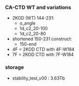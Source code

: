 ### CA-CTD WT and variations
* 2KOD (WT) 144-231:
    * o_angle
    * 1d_c2_20-100
    * 1d_c2_20-80 
* shortened 150-231 construct:
    * 150-end 
* 4F = 2KOD CTD with 4F-W184
* 7F = 2KOD CTD with 7F-W184

### storage
* stability_test_v00 : 3.63Tb
